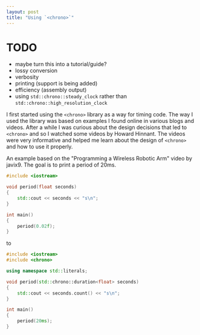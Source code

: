 ```yaml
---
layout: post
title: "Using `<chrono>`"
---
```


# TODO

* maybe turn this into a tutorial/guide?
* lossy conversion
* verbosity
* printing (support is being added)
* efficiency (assembly output)
* using `std::chrono::steady_clock` rather than `std::chrono::high_resolution_clock`

I first started using the `<chrono>` library as a way for timing code. The way I used the library was based
on examples I found online in various blogs and videos. After a while I was curious about the design decisions
that led to `<chrono>` and so I watched some videos by Howard Hinnant. The videos were very informative and helped
me learn about the design of `<chrono>` and how to use it properly.

An example based on the "Programming a Wireless Robotic Arm" video by javix9. The goal is to print a period of 20ms.

```cpp
#include <iostream>

void period(float seconds)
{
	std::cout << seconds << "s\n";
}

int main()
{
	period(0.02f);
}
```

to

```cpp
#include <iostream>
#include <chrono>

using namespace std::literals;

void period(std::chrono::duration<float> seconds)
{
	std::cout << seconds.count() << "s\n";
}

int main()
{
	period(20ms);
}
```
